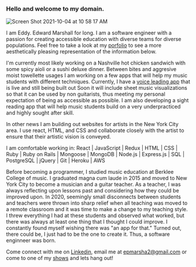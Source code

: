 ### Hello and welcome to my domain.

![Screen Shot 2021-10-04 at 10 58 17 AM](https://user-images.githubusercontent.com/78100214/135874910-cb5f5abe-ef0e-416d-a041-c5de8444ac0f.png)


I am Eddy. Edward Marshall for long. I am a software engineer with a passion for creating accessible education with diverse teams for diverse populations. Feel free to take a look at my [porfolio](https://eddymarshall.github.io/portfolio/) to see a more aesthetically pleasing representation of the information below. 

I'm currently most likely working on a Nashville hot chicken sandwich with some spicy aioli or a sushi deluxe dinner. Between bites and aggresive moist towellette usages I am working on a few apps that will help my music students with different techniques. Currently, I have a [voice leading app](https://eddymarshall.github.io/Voice_Leading_Visualizer/) that is live and still being built out Soon it will include sheet music visualizations so that it can be used by non guitarists, thus meeting my personal expectation of being as accessible as possible. I am also developing a sight reading app that will help music students build on a very underpracticed and highly sought after skill. 

In other news I am building out websites for artists in the New York City area. I use react, HTML, and CSS and collaborate closely with the artist to ensure that their artistic vision is conveyed. 

I am comfortable working in: React | JavaScript | Redux | HTML | CSS | Ruby | Ruby on Rails | Mongoose | MongoDB | Node.js | Express.js | SQL | PostgreSQL | jQuery | Git | Heroku | AWS

Before becoming a programmer, I studied music education at Berklee College of music. I graduated magna cum laude in 2015 and moved to New York City to become a musician and a guitar teacher. As a teacher, I was always reflecting upon lessons past and considering how they could be improved upon. In 2020, seemingly small disconnects between students and teachers were thrown into sharp relief when all teaching was moved to a remote classroom and it was time to make a change to my teaching style. I threw everything I had at these students and observed what worked, but there was always at least one thing that I thought I could improve. I constantly found myself wishing there was "an app for that." Turned out, there could be, I just had to be the one to create it. Thus, a software enginneer was born.

Come connect with me on [Linkedin](https://www.linkedin.com/in/edward-marshall-092ba6b9/), email me at [epmarsha2@gmail.com](%20epmarsha2@gmail.com) or come to one of my [shows](eddymarshallmusic.com) and lets hang out!


<!--
**EddyMarshall/EddyMarshall** is a ✨ _special_ ✨ repository because its `README.md` (this file) appears on your GitHub profile.

Here are some ideas to get you started:

- 🔭 I’m currently working on ...
- 🌱 I’m currently learning ...
- 👯 I’m looking to collaborate on ...
- 🤔 I’m looking for help with ...
- 💬 Ask me about ...
- 📫 How to reach me: ...
- 😄 Pronouns: ...
- ⚡ Fun fact: ...
-->
